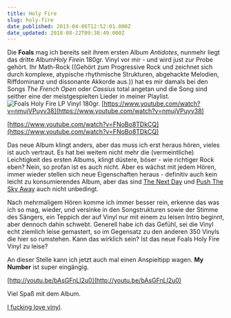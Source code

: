 ```yaml
---
title: Holy Fire
slug: holy-fire
date_published: 2013-04-06T12:52:01.000Z
date_updated: 2018-08-22T09:38:49.000Z
---
```


Die **Foals** mag ich bereits seit ihrem ersten Album *Antidotes*, nunmehr liegt das dritte Album*Holy Fire*in 180gr. Vinyl vor mir - und wird just zur Probe gehört. Ihr Math-Rock ((Gehört zum Progressive Rock und zeichnet sich durch komplexe, atypische rhythmische Strukturen, abgehackte Melodien, Riffdominanz und dissonante Akkorde aus.)) hat es mir damals bei den Songs *The French Open* oder *Cassius* total angetan und die Song sind seither eine der meistgespielten Lieder in meiner Playlist.
![Foals Holy Fire LP Vinyl 180gr.](//thafaker.de/wp-content/uploads/2013/04/daf5def09eb911e2adbf22000aaa04d4_7-580x580.jpg)
[https://www.youtube.com/watch?v=nmujVPuyv38](https://www.youtube.com/watch?v=nmujVPuyv38)

[https://www.youtube.com/watch?v=FNoBo8TDkCQ](https://www.youtube.com/watch?v=FNoBo8TDkCQ)

Das neue Album klingt anders, aber das muss ich erst heraus hören, vieles ist auch vertraut. Es hat bei weitem nicht mehr die (vermeintliche) Leichtigkeit des ersten Albums, klingt düstere, böser - wie richtiger Rock eben? Nein, so profan ist es auch nicht. Aber es wächst mit jedem Hören, immer wieder stellen sich neue Eigenschaften heraus - definitiv auch kein leicht zu konsumierendes Album, aber das sind [The Next Day](http://zurueckzumbeton.com/2013/04/02/the-nex-day-endlich-auch-fur-mich) und [Push The Sky Away](http://zurueckzumbeton.com/2013/04/04/push-the-sky-away) auch nicht unbedingt.

Nach mehrmaligem Hören komme ich immer besser rein, erkenne das was ich so mag, wieder, und versinke in den Songstrukturen sowie der Stimme des Sängers, ein Teppich der auf Vinyl nur mit einem zu leisen Intro beginnt, aber dennoch dahin schwebt. Generell habe ich das Gefühl, sei die Vinyl echt ziemlich leise gemastert, so im Gegensatz zu den anderen 350 Vinyls die hier so rumstehen. Kann das wirklich sein? Ist das neue Foals Holy Fire Vinyl zu leise?

An dieser Stelle kann ich jetzt auch mal einen Anspieltipp wagen. **My Number** ist super eingängig.

[http://youtu.be/bAsGFnLl2u0](http://youtu.be/bAsGFnLl2u0)

Viel Spaß mit dem Album.

[I fucking love vinyl](http://zurueckzumbeton.com/tag/i-fucking-love-vinyl).

